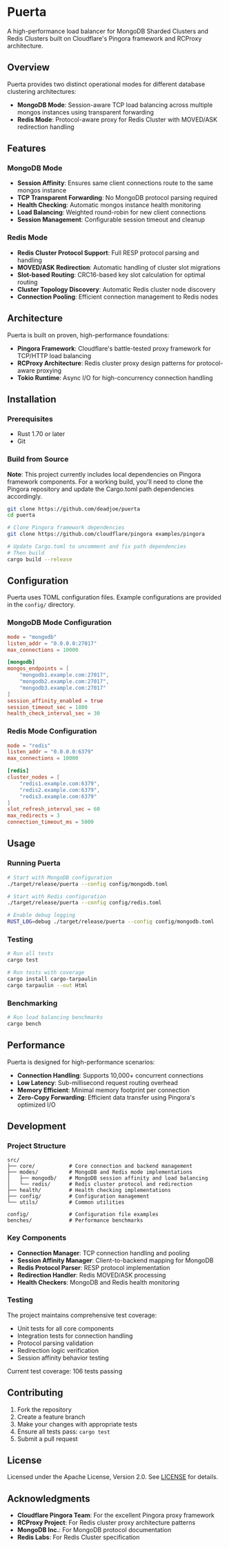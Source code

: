 # Puerta

A high-performance load balancer for MongoDB Sharded Clusters and Redis Clusters built on Cloudflare's Pingora framework and RCProxy architecture.

## Overview

Puerta provides two distinct operational modes for different database clustering architectures:

- **MongoDB Mode**: Session-aware TCP load balancing across multiple mongos instances using transparent forwarding
- **Redis Mode**: Protocol-aware proxy for Redis Cluster with MOVED/ASK redirection handling

## Features

### MongoDB Mode
- **Session Affinity**: Ensures same client connections route to the same mongos instance
- **TCP Transparent Forwarding**: No MongoDB protocol parsing required
- **Health Checking**: Automatic mongos instance health monitoring
- **Load Balancing**: Weighted round-robin for new client connections
- **Session Management**: Configurable session timeout and cleanup

### Redis Mode
- **Redis Cluster Protocol Support**: Full RESP protocol parsing and handling
- **MOVED/ASK Redirection**: Automatic handling of cluster slot migrations
- **Slot-based Routing**: CRC16-based key slot calculation for optimal routing
- **Cluster Topology Discovery**: Automatic Redis cluster node discovery
- **Connection Pooling**: Efficient connection management to Redis nodes

## Architecture

Puerta is built on proven, high-performance foundations:

- **Pingora Framework**: Cloudflare's battle-tested proxy framework for TCP/HTTP load balancing
- **RCProxy Architecture**: Redis cluster proxy design patterns for protocol-aware proxying
- **Tokio Runtime**: Async I/O for high-concurrency connection handling

## Installation

### Prerequisites

- Rust 1.70 or later
- Git

### Build from Source

**Note**: This project currently includes local dependencies on Pingora framework components. For a working build, you'll need to clone the Pingora repository and update the Cargo.toml path dependencies accordingly.

```bash
git clone https://github.com/deadjoe/puerta
cd puerta

# Clone Pingora framework dependencies
git clone https://github.com/cloudflare/pingora examples/pingora

# Update Cargo.toml to uncomment and fix path dependencies
# Then build
cargo build --release
```

## Configuration

Puerta uses TOML configuration files. Example configurations are provided in the `config/` directory.

### MongoDB Mode Configuration

```toml
mode = "mongodb"
listen_addr = "0.0.0.0:27017"
max_connections = 10000

[mongodb]
mongos_endpoints = [
    "mongodb1.example.com:27017",
    "mongodb2.example.com:27017",
    "mongodb3.example.com:27017"
]
session_affinity_enabled = true
session_timeout_sec = 1800
health_check_interval_sec = 30
```

### Redis Mode Configuration

```toml
mode = "redis"
listen_addr = "0.0.0.0:6379"
max_connections = 10000

[redis]
cluster_nodes = [
    "redis1.example.com:6379",
    "redis2.example.com:6379", 
    "redis3.example.com:6379"
]
slot_refresh_interval_sec = 60
max_redirects = 3
connection_timeout_ms = 5000
```

## Usage

### Running Puerta

```bash
# Start with MongoDB configuration
./target/release/puerta --config config/mongodb.toml

# Start with Redis configuration  
./target/release/puerta --config config/redis.toml

# Enable debug logging
RUST_LOG=debug ./target/release/puerta --config config/mongodb.toml
```

### Testing

```bash
# Run all tests
cargo test

# Run tests with coverage
cargo install cargo-tarpaulin
cargo tarpaulin --out Html
```

### Benchmarking

```bash
# Run load balancing benchmarks
cargo bench
```

## Performance

Puerta is designed for high-performance scenarios:

- **Connection Handling**: Supports 10,000+ concurrent connections
- **Low Latency**: Sub-millisecond request routing overhead
- **Memory Efficient**: Minimal memory footprint per connection
- **Zero-Copy Forwarding**: Efficient data transfer using Pingora's optimized I/O

## Development

### Project Structure

```
src/
├── core/           # Core connection and backend management
├── modes/          # MongoDB and Redis mode implementations
│   ├── mongodb/    # MongoDB session affinity and load balancing
│   └── redis/      # Redis cluster protocol and redirection
├── health/         # Health checking implementations
├── config/         # Configuration management
└── utils/          # Common utilities

config/             # Configuration file examples
benches/            # Performance benchmarks
```

### Key Components

- **Connection Manager**: TCP connection handling and pooling
- **Session Affinity Manager**: Client-to-backend mapping for MongoDB
- **Redis Protocol Parser**: RESP protocol implementation
- **Redirection Handler**: Redis MOVED/ASK processing
- **Health Checkers**: MongoDB and Redis health monitoring

### Testing

The project maintains comprehensive test coverage:

- Unit tests for all core components
- Integration tests for connection handling
- Protocol parsing validation
- Redirection logic verification
- Session affinity behavior testing

Current test coverage: 106 tests passing

## Contributing

1. Fork the repository
2. Create a feature branch
3. Make your changes with appropriate tests
4. Ensure all tests pass: `cargo test`
5. Submit a pull request

## License

Licensed under the Apache License, Version 2.0. See [LICENSE](LICENSE) for details.

## Acknowledgments

- **Cloudflare Pingora Team**: For the excellent Pingora proxy framework
- **RCProxy Project**: For Redis cluster proxy architecture patterns
- **MongoDB Inc.**: For MongoDB protocol documentation
- **Redis Labs**: For Redis Cluster specification